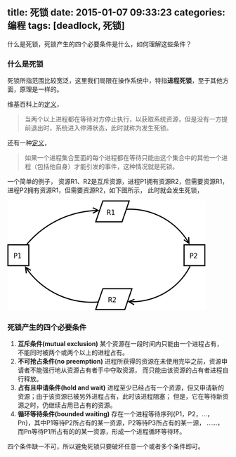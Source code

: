 ﻿title: 死锁
date: 2015-01-07 09:33:23
categories: 编程
tags: [deadlock, 死锁]
---

什么是死锁，死锁产生的四个必要条件是什么，如何理解这些条件？

<!-- more -->

### 什么是死锁
死锁所指范围比较宽泛，这里我们局限在操作系统中，特指**进程死锁**，至于其他方面，原理是一样的。

维基百科上的[定义][wiki_deadlock]，

> 当两个以上进程都在等待对方停止执行，以获取系统资源，但是没有一方提前退出时，系统进入停滞状态，此时就称为发生死锁。

还有一种[定义][other_deadlock]，

> 如果一个进程集合里面的每个进程都在等待只能由这个集合中的其他一个进程（包括他自身）才能引发的事件，这种情况就是死锁。

一个简单的例子，
资源R1、R2是互斥资源，进程P1拥有资源R2，但需要资源R1，进程P2拥有资源R1，但需要资源R2，如下图所示，
此时就会发生死锁，

![process deadlock](/res/img/process_deadlock.png)

### 死锁产生的四个必要条件
1. **互斥条件(mutual exclusion)**
某个资源在一段时间内只能由一个进程占有，不能同时被两个或两个以上的进程占有。
2. **不可抢占条件(no preemption)**
进程所获得的资源在未使用完毕之前，资源申请者不能强行地从资源占有者手中夺取资源，
而只能由该资源的占有者进程自行释放。
3. **占有且申请条件(hold and wait)**
进程至少已经占有一个资源，但又申请新的资源；由于该资源已被另外进程占有，此时该进程阻塞；
但是，它在等待新资源之时，仍继续占用已占有的资源。
4. **循环等待条件(bounded waiting)**
存在一个进程等待序列{P1，P2，...，Pn}，其中P1等待P2所占有的某一资源，P2等待P3所占有的某一源，
......，而Pn等待P1所占有的的某一资源，形成一个进程循环等待环。

四个条件缺一不可，所以避免死锁只要破坏任意一个或者多个条件即可。

[wiki_deadlock]: http://zh.wikipedia.org/zh/死锁
[other_deadlock]: http://magustest.com/blog/computer/deadlock-condition-and-how-to-prevent/